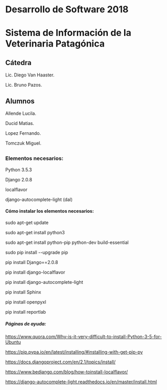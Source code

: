 ﻿# Desarrollo de Software 2018

# Sistema de Información de la Veterinaria Patagónica

## Cátedra

  Lic. Diego Van Haaster.
  
  Lic. Bruno Pazos.
  
  
## Alumnos

  Allende Lucila.

  Ducid Matias.
  
  Lopez Fernando.
  
  Tomczuk Miguel.
  
##

### Elementos necesarios:
Python 3.5.3

Django 2.0.8

localflavor

django-autocomplete-light (dal)

#### Cómo instalar los elementos necesarios:

sudo apt-get update

sudo apt-get install python3

sudo apt-get install python-pip python-dev build-essential

sudo pip install --upgrade pip

pip install Django==2.0.8

pip install django-localflavor

pip install django-autocomplete-light

pip install Sphinx

pip install openpyxl

pip install reportlab

##### Páginas de ayuda:
https://www.quora.com/Why-is-it-very-difficult-to-install-Python-3-5-for-Ubuntu

https://pip.pypa.io/en/latest/installing/#installing-with-get-pip-py

https://docs.djangoproject.com/en/2.1/topics/install/

https://www.bedjango.com/blog/how-toinstall-localflavor/

https://django-autocomplete-light.readthedocs.io/en/master/install.html



